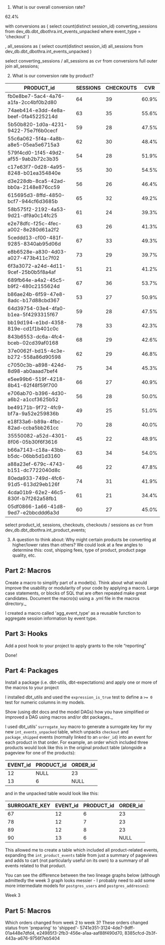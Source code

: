 1. What is our overall conversion rate?

62.4%

with conversions as (
    select count(distinct session_id) converting_sessions
from dev_db.dbt_dbothra.int_events_unpacked
where event_type = 'checkout'
)

, all_sessions as (
    select count(distinct session_id) all_sessions
    from dev_db.dbt_dbothra.int_events_unpacked
)

select converting_sessions / all_sessions as cvr
from conversions
full outer join all_sessions;


2. What is our conversion rate by product?

| PRODUCT_id                         | SESSIONS | CHECKOUTS | CVR   |
|--------------------------------------|----------|-----------|-------|
| fb0e8be7-5ac4-4a76-a1fa-2cc4bf0b2d80 | 64       | 39        | 60.9% |
| 74aeb414-e3dd-4e8a-beef-0fa45225214d | 63       | 35        | 55.6% |
| 5b50b820-1d0a-4231-9422-75e7f6b0cecf | 59       | 28        | 47.5% |
| 55c6a062-5f4a-4a8b-a8e5-05ea5e6715a3 | 62       | 30        | 48.4% |
| 579f4cd0-1f45-49d2-af55-9ab2b72c3b35 | 54       | 28        | 51.9% |
| c17e63f7-0d28-4a95-8248-b01ea354840e | 55       | 30        | 54.5% |
| d3e228db-8ca5-42ad-bb0a-2148e876cc59 | 56       | 26        | 46.4% |
| 615695d3-8ffd-4850-bcf7-944cf6d3685b | 65       | 32        | 49.2% |
| 58b575f2-2192-4a53-9d21-df9a0c14fc25 | 61       | 24        | 39.3% |
| e2e78dfc-f25c-4fec-a002-8e280d61a2f2 | 63       | 26        | 41.3% |
| 5ceddd13-cf00-481f-9285-8340ab95d06d | 67       | 33        | 49.3% |
| e8b6528e-a830-4d03-a027-473b411c7f02 | 73       | 29        | 39.7% |
| 6f3a3072-a24d-4d11-9cef-25b0b5f8a4af | 51       | 21        | 41.2% |
| 689fb64e-a4a2-45c5-b9f2-480c2155624d | 67       | 36        | 53.7% |
| b86ae24b-6f59-47e8-8adc-b17d88cbd367 | 53       | 27        | 50.9% |
| 64d39754-03e4-4fa0-b1ea-5f4293315f67 | 59       | 28        | 47.5% |
| bb19d194-e1bd-4358-819e-cd1f1b401c0c | 78       | 33        | 42.3% |
| 843b6553-dc6a-4fc4-bceb-02cd39af0168 | 68       | 29        | 42.6% |
| 37e0062f-bd15-4c3e-b272-558a86d90598 | 62       | 29        | 46.8% |
| c7050c3b-a898-424d-8d98-ab0aaad7bef4 | 75       | 34        | 45.3% |
| e5ee99b6-519f-4218-8b41-62f48f59f700 | 66       | 27        | 40.9% |
| e706ab70-b396-4d30-a6b2-a1ccf3625b52 | 56       | 28        | 50.0% |
| be49171b-9f72-4fc9-bf7a-9a52e259836b | 49       | 25        | 51.0% |
| e18f33a6-b89a-4fbc-82ad-ccba5bb261cc | 70       | 28        | 40.0% |
| 35550082-a52d-4301-8f06-05b30f6f3616 | 45       | 22        | 48.9% |
| b66a7143-c18a-43bb-b5dc-06bb5d1d3160 | 63       | 34        | 54.0% |
| a88a23ef-679c-4743-b151-dc7722040d8c | 46       | 22        | 47.8% |
| 80eda933-749d-4fc6-91d5-613d29eb126f | 74       | 31        | 41.9% |
| 4cda01b9-62e2-46c5-830f-b7f262a58fb1 | 61       | 21        | 34.4% |
| 05df0866-1a66-41d8-9ed7-e2bbcddd6a3d | 60       | 27        | 45.0% |


select product_id, sessions, checkouts, checkouts / sessions as cvr
from dev_db.dbt_dbothra.int_product_events;


3. A question to think about: Why might certain products be converting at higher/lower rates than others?
We could look at a few angles to determine this: cost, shipping fees, type of product, product page quality, etc.

## Part 2: Macros

Create a macro to simplify part of a model(s). Think about what would improve the usability or modularity of your code by applying a macro. Large case statements, or blocks of SQL that are often repeated make great candidates. Document the macro(s) using a .yml file in the macros directory._

I created a macro called 'agg_event_type' as a reusable function to aggregate session information by event type.

## Part 3: Hooks

Add a post hook to your project to apply grants to the role “reporting”

Done!

## Part 4: Packages

Install a package (i.e. dbt-utils, dbt-expectations) and apply one or more of the macros to your project

I installed dbt_utils and used the `expression_is_true` test to define a `>= 0` test for numeric columns in my models. 

Show (using dbt docs and the model DAGs) how you have simplified or improved a DAG using macros and/or dbt packages._

I used dbt_utils' `surrogate_key` macro to generate a surrogate key for my new `int_events_unpacked` table, which unpacks `checkout` and `package_shipped` events (normally linked to an `order_id`) into an event for each product in that order. For example, an order which included three products would look like this in the original product table (alongside a pageview for one of the products):

| EVENT_id | PRODUCT_id | ORDER_id |
|------------|--------------|------------|
| 12         | NULL         | 23         |
| 13         | 6            | NULL       |

and in the unpacked table would look like this:

| SURROGATE_KEY | EVENT_id | PRODUCT_id | ORDER_id |
|---------------|------------|--------------|------------|
| 67            | 12         | 6            | 23         |
| 78            | 12         | 7            | 23         |
| 89            | 12         | 8            | 23         |
| 90            | 13         | 6            | NULL       |

This allowed me to create a table which included all product-related events, expanding the `int_product_events` table from just a summary of pageviews and adds to cart (not particularly useful on its own) to a summary of all events related to that product.

You can see the difference between the two lineage graphs below (although admittedly the week 3 graph looks messier - I probably need to add some more intermediate models for `postgres_users` and `postgres_addresses`):


Week 3

## Part 5: Macros

Which orders changed from week 2 to week 3?
These orders changed status from 'preparing' to 'shipped'-
5741e351-3124-4de7-9dff-01a448e7dfd4, e24985f3-2fb3-456e-a1aa-aaf88f490d70, 8385cfcd-2b3f-443a-a676-9756f7eb5404

